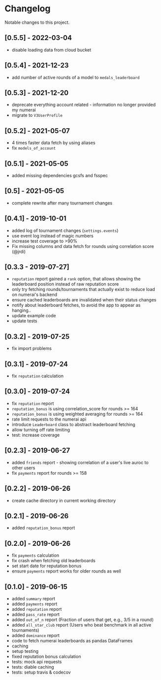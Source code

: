 # Changelog
Notable changes to this project.

## [0.5.5] - 2022-03-04
- disable loading data from cloud bucket

## [0.5.4] - 2021-12-23
- add number of active rounds of a model to `medals_leaderboard`

## [0.5.3] - 2021-12-20
- deprecate everything account related - information no longer provided my numerai
- migrate to `V3UserProfile`

## [0.5.2] - 2021-05-07
- 4 times faster data fetch by using aliases
- fix `models_of_account`

## [0.5.1] - 2021-05-05
- added missing dependencies gcsfs and fsspec

## [0.5] - 2021-05-05
- complete rewrite after many tournament changes

## [0.4.1] - 2019-10-01
- added log of tournament changes (`settings.events`)
- use event log instead of magic numbers
- increase test coverage to >90%
- Fix missing columns and data fetch for rounds using correlation score (@jrdi)

## [0.3.3 - 2019-07-27]
- `reputation` report gained a `rank` option, that allows showing the
  leaderboard position instead of raw reputation score
- only try fetching rounds/tournaments that actually exist to reduce load
  on numerai's backend
- ensure cached leaderboards are invalidated when their status changes
- notify about leaderboard fetches, to avoid the app to appear as hanging..
- update example code
- update tests

## [0.3.2] - 2019-07-25
- fix import problems

## [0.3.1] - 2019-07-24
- fix `reputation` calculation

## [0.3.0] - 2019-07-24
- fix `reputation` report
- `reputation_bonus` is using correlation_score for rounds >= 164
- `reputation_bonus` is using weighted averaging for rounds >= 164
- rate limit requests to the numerai api
- introduce `Leaderboard` class to abstract leaderboard fetching
- allow turning off rate limiting
- test: increase coverage

## [0.2.3] - 2019-06-27
- added `friends` report - showing correlation of a user's live auroc to other users
- fix `payments` report for rounds >= 158

## [0.2.2] - 2019-06-26
- create cache directory in current working directory

## [0.2.1] - 2019-06-26
- added `reputation_bonus` report

## [0.2.0] - 2019-06-26
- fix `payments` calculation
- fix crash when fetching old leaderboards
- set start date for reputation bonus
- ensure `payments` report works for older rounds as well

## [0.1.0] - 2019-06-15
- added `summary` report
- added `payments` report
- added `reputation` report
- added `pass_rate` report
- added `out_of_n` report (Fraction of users that get, e.g., 3/5 in a round)
- added `all_star_club` report (Users who beat benchmark in all active tournaments)
- added `dominance` report
- code to fetch numerai leaderboards as pandas DataFrames
- caching
- setup testing
- fixed reputation bonus calculation
- tests: mock api requests
- tests: diable caching
- tests: setup travis & codecov
